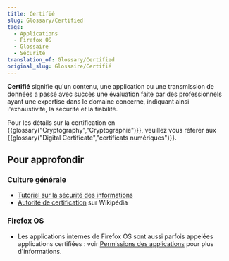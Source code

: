 ```yaml
---
title: Certifié
slug: Glossary/Certified
tags:
  - Applications
  - Firefox OS
  - Glossaire
  - Sécurité
translation_of: Glossary/Certified
original_slug: Glossaire/Certifié
---
```

**Certifié** signifie qu'un contenu, une application ou une transmission de données a passé avec succès une évaluation faite par des professionnels ayant une expertise dans le domaine concerné, indiquant ainsi l'exhaustivité, la sécurité et la fiabilité.

Pour les détails sur la certification en {{glossary("Cryptography","Cryptographie")}}, veuillez vous référer aux {{glossary("Digital Certificate","certificats numériques")}}.

## Pour approfondir

### Culture générale

- [Tutoriel sur la sécurité des informations](/fr/Apprendre/Tutoriels/Les_bases_de_la_s%C3%A9curit%C3%A9_informatique)
- [Autorité de certification](https://fr.wikipedia.org/wiki/Autorit%C3%A9_de_certification) sur Wikipédia

### Firefox OS

- Les applications internes de Firefox OS sont aussi parfois appelées applications certifiées : voir [Permissions des applications](/fr/Apps/Build/App_permissions) pour plus d'informations.

